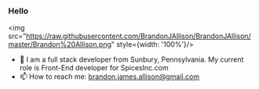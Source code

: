 ### Hello

<img src="https://raw.githubusercontent.com/BrandonJAllison/BrandonJAllison/master/Brandon%20Allison.png" style={width: '100%'}/>

- 💬 I am a full stack developer from Sunbury, Pennsylvania.  My current role is Front-End developer for SpicesInc.com 
- 📫 How to reach me: brandon.james.allison@gmail.com

<!--
**BrandonJAllison/BrandonJAllison** is a ✨ _special_ ✨ repository because its `README.md` (this file) appears on your GitHub profile.

Here are some ideas to get you started:

- 🔭 I’m currently working on ...
- 🌱 I’m currently learning ...
- 👯 I’m looking to collaborate on ...
- 🤔 I’m looking for help with ...
- 💬 Ask me about ...
- 📫 How to reach me: ...
- 😄 Pronouns: ...
- ⚡ Fun fact: ...
-->

